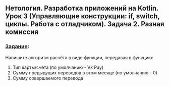 ## Нетология. Разработка приложений на Kotlin. Урок 3 (Управляющие конструкции: if, switch, циклы. Работа с отладчиком). Задача 2. Разная комиссия

### [Задание](https://github.com/netology-code/kt-homeworks/tree/master/03_control):

Напишите алгоритм расчёта в виде функции, передавая в функцию:

1. Тип карты/счёта (по умолчанию - Vk Pay)
2. Сумму предыдущих переводов в этом месяце (по умолчанию - 0)
3. Сумму совершаемого перевода